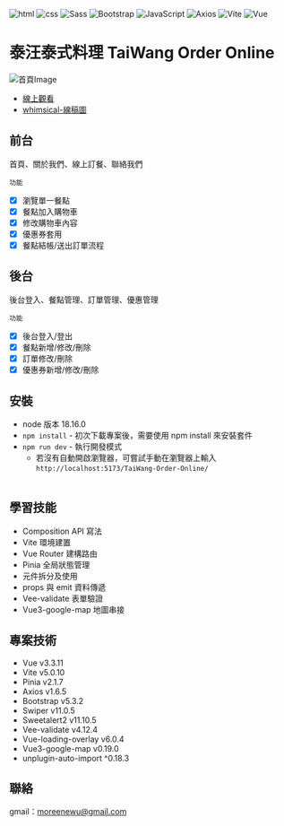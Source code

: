 ![html](https://img.shields.io/badge/HTML5-E34F26?style=for-the-badge&logo=html5&logoColor=white)
![css](https://img.shields.io/badge/CSS3-1572B6?style=for-the-badge&logo=css3&logoColor=white)
![Sass](https://img.shields.io/badge/Sass-CC6699?style=for-the-badge&logo=sass&logoColor=white)
![Bootstrap](https://img.shields.io/badge/Bootstrap-563D7C?style=for-the-badge&logo=bootstrap&logoColor=white)
![JavaScript](https://img.shields.io/badge/JavaScript-323330?style=for-the-badge&logo=javascript&logoColor=F7DF1E)
![Axios](https://img.shields.io/badge/axios-671ddf?&style=for-the-badge&logo=axios&logoColor=white)
![Vite](https://img.shields.io/badge/Vite-B73BFE?style=for-the-badge&logo=vite&logoColor=FFD62E)
![Vue](https://img.shields.io/badge/Vue%20js-35495E?style=for-the-badge&logo=vuedotjs&logoColor=4FC08D)

# 泰汪泰式料理 TaiWang Order Online
![首頁Image](https://i.imgur.com/X2l5PVz.png)
* [線上觀看](https://moreene.github.io/TaiWang-Order-Online/)
* [whimsical-線稿圖](https://whimsical.com/SyvMgRNwgLNikhvi9Femsh)

## 前台  
首頁、關於我們、線上訂餐、聯絡我們

`功能`<br>
- [x] 瀏覽單一餐點
- [x] 餐點加入購物車
- [x] 修改購物車內容
- [x] 優惠券套用
- [x] 餐點結帳/送出訂單流程

## 後台  
後台登入、餐點管理、訂單管理、優惠管理  

`功能`<br>
- [x] 後台登入/登出
- [x] 餐點新增/修改/刪除
- [x] 訂單修改/刪除
- [x] 優惠券新增/修改/刪除

## 安裝
* node 版本 18.16.0
* `npm install` - 初次下載專案後，需要使用 npm install 來安裝套件  
* `npm run dev` - 執行開發模式  
  * 若沒有自動開啟瀏覽器，可嘗試手動在瀏覽器上輸入 `http://localhost:5173/TaiWang-Order-Online/`<br><br>

## 學習技能
* Composition API 寫法
* Vite 環境建置
* Vue Router 建構路由
* Pinia 全局狀態管理
* 元件拆分及使用
* props 與 emit 資料傳遞
* Vee-validate 表單驗證
* Vue3-google-map 地圖串接

## 專案技術
* Vue v3.3.11
* Vite v5.0.10
* Pinia v2.1.7
* Axios v1.6.5
* Bootstrap v5.3.2
* Swiper v11.0.5
* Sweetalert2 v11.10.5
* Vee-validate v4.12.4
* Vue-loading-overlay v6.0.4
* Vue3-google-map v0.19.0
* unplugin-auto-import ^0.18.3

## 聯絡
gmail：moreenewu@gmail.com